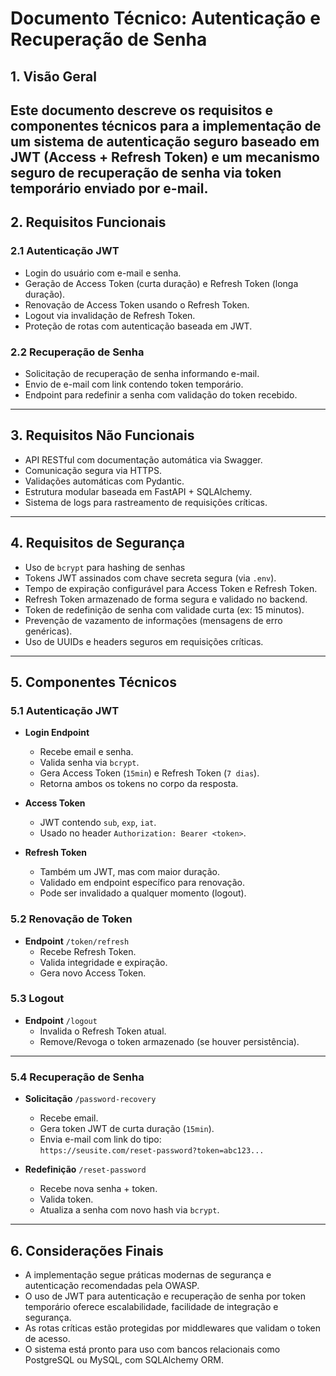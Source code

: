 # Documento Técnico: Autenticação e Recuperação de Senha

## 1. Visão Geral

Este documento descreve os requisitos e componentes técnicos para a implementação de um sistema de autenticação seguro baseado em JWT (Access + Refresh Token) e um mecanismo seguro de recuperação de senha via token temporário enviado por e-mail. 
---

## 2. Requisitos Funcionais

### 2.1 Autenticação JWT
- Login do usuário com e-mail e senha.
- Geração de Access Token (curta duração) e Refresh Token (longa duração).
- Renovação de Access Token usando o Refresh Token.
- Logout via invalidação de Refresh Token.
- Proteção de rotas com autenticação baseada em JWT.

### 2.2 Recuperação de Senha
- Solicitação de recuperação de senha informando e-mail.
- Envio de e-mail com link contendo token temporário.
- Endpoint para redefinir a senha com validação do token recebido.

---

## 3. Requisitos Não Funcionais

- API RESTful com documentação automática via Swagger.
- Comunicação segura via HTTPS.
- Validações automáticas com Pydantic.
- Estrutura modular baseada em FastAPI + SQLAlchemy.
- Sistema de logs para rastreamento de requisições críticas.

---

## 4. Requisitos de Segurança

- Uso de `bcrypt` para hashing de senhas
- Tokens JWT assinados com chave secreta segura (via `.env`).
- Tempo de expiração configurável para Access Token e Refresh Token.
- Refresh Token armazenado de forma segura e validado no backend.
- Token de redefinição de senha com validade curta (ex: 15 minutos).
- Prevenção de vazamento de informações (mensagens de erro genéricas).
- Uso de UUIDs e headers seguros em requisições críticas.

---

## 5. Componentes Técnicos

### 5.1 Autenticação JWT

- **Login Endpoint**
  - Recebe email e senha.
  - Valida senha via `bcrypt`.
  - Gera Access Token (`15min`) e Refresh Token (`7 dias`).
  - Retorna ambos os tokens no corpo da resposta.

- **Access Token**
  - JWT contendo `sub`, `exp`, `iat`.
  - Usado no header `Authorization: Bearer <token>`.

- **Refresh Token**
  - Também um JWT, mas com maior duração.
  - Validado em endpoint específico para renovação.
  - Pode ser invalidado a qualquer momento (logout).

### 5.2 Renovação de Token

- **Endpoint** `/token/refresh`
  - Recebe Refresh Token.
  - Valida integridade e expiração.
  - Gera novo Access Token.

### 5.3 Logout

- **Endpoint** `/logout`
  - Invalida o Refresh Token atual.
  - Remove/Revoga o token armazenado (se houver persistência).

---

### 5.4 Recuperação de Senha

- **Solicitação** `/password-recovery`
  - Recebe email.
  - Gera token JWT de curta duração (`15min`).
  - Envia e-mail com link do tipo:  
    `https://seusite.com/reset-password?token=abc123...`

- **Redefinição** `/reset-password`
  - Recebe nova senha + token.
  - Valida token.
  - Atualiza a senha com novo hash via `bcrypt`.

---
## 6. Considerações Finais

- A implementação segue práticas modernas de segurança e autenticação recomendadas pela OWASP.
- O uso de JWT para autenticação e recuperação de senha por token temporário oferece escalabilidade, facilidade de integração e segurança.
- As rotas críticas estão protegidas por middlewares que validam o token de acesso.
- O sistema está pronto para uso com bancos relacionais como PostgreSQL ou MySQL, com SQLAlchemy ORM.
